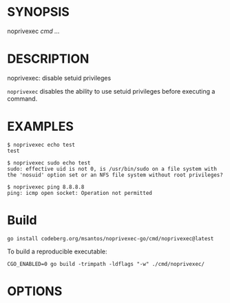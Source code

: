 # SYNOPSIS

noprivexec *cmd* *...*

# DESCRIPTION

noprivexec: disable setuid privileges

`noprivexec` disables the ability to use setuid privileges before executing
a command.

# EXAMPLES

```
$ noprivexec echo test
test

$ noprivexec sudo echo test
sudo: effective uid is not 0, is /usr/bin/sudo on a file system with the 'nosuid' option set or an NFS file system without root privileges?

$ noprivexec ping 8.8.8.8
ping: icmp open socket: Operation not permitted
```

# Build

```
go install codeberg.org/msantos/noprivexec-go/cmd/noprivexec@latest
```

To build a reproducible executable:

```
CGO_ENABLED=0 go build -trimpath -ldflags "-w" ./cmd/noprivexec/
```

# OPTIONS
